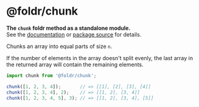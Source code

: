 # @foldr/chunk

**The `chunk` foldr method as a standalone module.**    
See the [documentation](http://foldr.com/0.0.0/chunk) or [package source](https:/github.com/CloudVessel/foldr/blob/master/packages/categories/chunk/src/index.js) for details.

Chunks an array into equal parts of size `n`.

If the number of elements in the array doesn't split evenly, the last array in the
returned array will contain the remaining elements.

```js
import chunk from '@foldr/chunk';

chunk([1, 2, 3, 4]);       // => [[1], [2], [3], [4]]
chunk([1, 2, 3, 4], 2);    // => [[1, 2], [3, 4]]
chunk([1, 2, 3, 4, 5], 3); // => [[1, 2], [3, 4], [5]]
```
